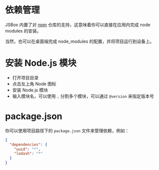 # 依赖管理

JSBox 内置了对 [npm](https://www.npmjs.com/) 仓库的支持，这意味着你可以直接在应用内完成 node modules 的安装。

当然，也可以在桌面端完成 node_modules 的配置，并将项目运行到设备上。

# 安装 Node.js 模块

- 打开项目目录
- 点击左上角 Node 图标
- 安装 Node.js 模块
- 输入模块名，可以使用 `,` 分割多个模块，可以通过 `@version` 来指定版本号

# package.json

你可以使用项目路径下的 `package.json` 文件来管理依赖，例如：

```json
{
  "dependencies": {
    "uuid": "*",
    "lodash": "*"
  }
}
```
